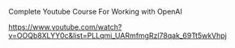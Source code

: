 Complete Youtube Course For  Working with OpenAI 

https://www.youtube.com/watch?v=OOQb8XLYY0c&list=PLLqmi_UARmfmgRzl78qak_69Tt5wkVhpj
